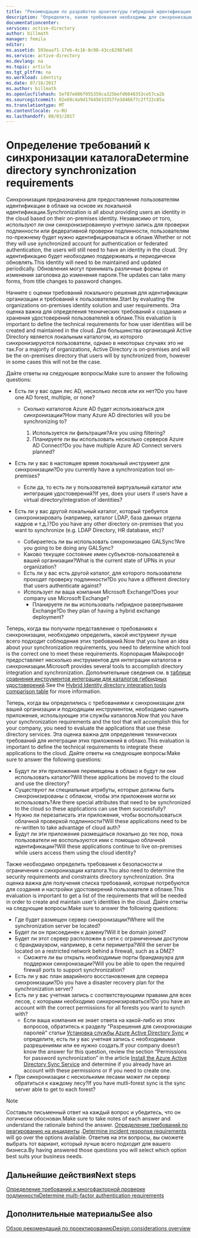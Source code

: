 ```yaml
---
title: "Рекомендации по разработке архитектуры гибридной идентификации в Azure Active Directory ― определение требований к синхронизации каталогов | Документация Майкрософт"
description: "Определите, какие требования необходимы для синхронизации всех локальных и облачных пользователей предприятия."
documentationcenter: 
services: active-directory
author: billmath
manager: femila
editor: 
ms.assetid: 593eaa71-17eb-4c16-8c98-43cc62987e65
ms.service: active-directory
ms.devlang: na
ms.topic: article
ms.tgt_pltfrm: na
ms.workload: identity
ms.date: 07/18/2017
ms.author: billmath
ms.openlocfilehash: 5ef87e606f055359ca325befd6048353ce57ca2b
ms.sourcegitcommit: 02e69c4a9d17645633357fe3d46677c2ff22c85a
ms.translationtype: MT
ms.contentlocale: ru-RU
ms.lasthandoff: 08/03/2017
---
```

# <a name="determine-directory-synchronization-requirements"></a><span data-ttu-id="b76e4-103">Определение требований к синхронизации каталога</span><span class="sxs-lookup"><span data-stu-id="b76e4-103">Determine directory synchronization requirements</span></span>
<span data-ttu-id="b76e4-104">Синхронизация предназначена для предоставления пользователям идентификации в облаке на основе их локальной идентификации.</span><span class="sxs-lookup"><span data-stu-id="b76e4-104">Synchronization is all about providing users an identity in the cloud based on their on-premises identity.</span></span> <span data-ttu-id="b76e4-105">Независимо от того, используют ли они синхронизированную учетную запись для проверки подлинности или федеративной проверки подлинности, пользователям по-прежнему будет нужно идентифицироваться в облаке.</span><span class="sxs-lookup"><span data-stu-id="b76e4-105">Whether or not they will use synchronized account for authentication or federated authentication, the users will still need to have an identity in the cloud.</span></span>  <span data-ttu-id="b76e4-106">Эту идентификацию будет необходимо поддерживать и периодически обновлять.</span><span class="sxs-lookup"><span data-stu-id="b76e4-106">This identity will need to be maintained and updated periodically.</span></span>  <span data-ttu-id="b76e4-107">Обновления могут принимать различные формы от изменения заголовка до изменения пароля.</span><span class="sxs-lookup"><span data-stu-id="b76e4-107">The updates can take many forms, from title changes to password changes.</span></span>  

<span data-ttu-id="b76e4-108">Начните с оценки требований локального решения для идентификации организации и требований к пользователям.</span><span class="sxs-lookup"><span data-stu-id="b76e4-108">Start by evaluating the organizations on-premises identity solution and user requirements.</span></span> <span data-ttu-id="b76e4-109">Эта оценка важна для определения технических требований к созданию и хранения удостоверений пользователей в облаке.</span><span class="sxs-lookup"><span data-stu-id="b76e4-109">This evaluation is important to define the technical requirements for how user identities will be created and maintained in the cloud.</span></span>  <span data-ttu-id="b76e4-110">Для большинства организаций Active Directory является локальным каталогом, из которого синхронизируются пользователи, однако в некоторых случаях это не так.</span><span class="sxs-lookup"><span data-stu-id="b76e4-110">For a majority of organizations, Active Directory is on-premises and will be the on-premises directory that users will by synchronized from, however in some cases this will not be the case.</span></span>  

<span data-ttu-id="b76e4-111">Дайте ответы на следующие вопросы:</span><span class="sxs-lookup"><span data-stu-id="b76e4-111">Make sure to answer the following questions:</span></span>

* <span data-ttu-id="b76e4-112">Есть ли у вас один лес AD, несколько лесов или их нет?</span><span class="sxs-lookup"><span data-stu-id="b76e4-112">Do you have one AD forest, multiple, or none?</span></span>
  
  * <span data-ttu-id="b76e4-113">Сколько каталогов Azure AD будет использоваться для синхронизации?</span><span class="sxs-lookup"><span data-stu-id="b76e4-113">How many Azure AD directories will you be synchronizing to?</span></span>
    
    1. <span data-ttu-id="b76e4-114">Используется ли фильтрация?</span><span class="sxs-lookup"><span data-stu-id="b76e4-114">Are you using filtering?</span></span>
    2. <span data-ttu-id="b76e4-115">Планируете ли вы использовать несколько серверов Azure AD Connect?</span><span class="sxs-lookup"><span data-stu-id="b76e4-115">Do you have multiple Azure AD Connect servers planned?</span></span>
* <span data-ttu-id="b76e4-116">Есть ли у вас в настоящее время локальный инструмент для синхронизации?</span><span class="sxs-lookup"><span data-stu-id="b76e4-116">Do you currently have a synchronization tool on-premises?</span></span>
  
  * <span data-ttu-id="b76e4-117">Если да, то есть ли у пользователей виртуальный каталог или интеграция удостоверений?</span><span class="sxs-lookup"><span data-stu-id="b76e4-117">If yes, does your users if users have a virtual directory/integration of identities?</span></span>
* <span data-ttu-id="b76e4-118">Есть ли у вас другой локальный каталог, который требуется синхронизировать (например, каталог LDAP, база данных отдела кадров и т.д.)?</span><span class="sxs-lookup"><span data-stu-id="b76e4-118">Do you have any other directory on-premises that you want to synchronize (e.g. LDAP Directory, HR database, etc)?</span></span>
  * <span data-ttu-id="b76e4-119">Собираетесь ли вы использовать синхронизацию GALSync?</span><span class="sxs-lookup"><span data-stu-id="b76e4-119">Are you going to be doing any GALSync?</span></span>
  * <span data-ttu-id="b76e4-120">Каково текущее состояние имен субъектов-пользователей в вашей организации?</span><span class="sxs-lookup"><span data-stu-id="b76e4-120">What is the current state of UPNs in your organization?</span></span> 
  * <span data-ttu-id="b76e4-121">Есть ли у вас есть другой каталог, для которого пользователи проходят проверку подлинности?</span><span class="sxs-lookup"><span data-stu-id="b76e4-121">Do you have a different directory that users authenticate against?</span></span>
  * <span data-ttu-id="b76e4-122">Использует ли ваша компания Microsoft Exchange?</span><span class="sxs-lookup"><span data-stu-id="b76e4-122">Does your company use Microsoft Exchange?</span></span>
    * <span data-ttu-id="b76e4-123">Планируете ли вы использовать гибридное развертывание Exchange?</span><span class="sxs-lookup"><span data-stu-id="b76e4-123">Do they plan of having a hybrid exchange deployment?</span></span>

<span data-ttu-id="b76e4-124">Теперь, когда вы получили представление о требованиях к синхронизации, необходимо определить, какой инструмент лучше всего подходит соблюдения этих требований.</span><span class="sxs-lookup"><span data-stu-id="b76e4-124">Now that you have an idea about your synchronization requirements, you need to determine which tool is the correct one to meet these requirements.</span></span>  <span data-ttu-id="b76e4-125">Корпорация Майкрософт предоставляет несколько инструментов для интеграции каталогов и синхронизации.</span><span class="sxs-lookup"><span data-stu-id="b76e4-125">Microsoft provides several tools to accomplish directory integration and synchronization.</span></span>  <span data-ttu-id="b76e4-126">Дополнительные сведения см. в [таблице сравнения инструментов интеграции для каталогов гибридных удостоверений](active-directory-hybrid-identity-design-considerations-tools-comparison.md).</span><span class="sxs-lookup"><span data-stu-id="b76e4-126">See the [Hybrid Identity directory integration tools comparison table](active-directory-hybrid-identity-design-considerations-tools-comparison.md) for more information.</span></span> 

<span data-ttu-id="b76e4-127">Теперь, когда вы определились с требованиями к синхронизации для вашей организации и подходящим инструментом, необходимо оценить приложения, использующие эти службы каталогов.</span><span class="sxs-lookup"><span data-stu-id="b76e4-127">Now that you have your synchronization requirements and the tool that will accomplish this for your company, you need to evaluate the applications that use these directory services.</span></span> <span data-ttu-id="b76e4-128">Эта оценка важна для определения технических требований для интеграции этих приложений в облако.</span><span class="sxs-lookup"><span data-stu-id="b76e4-128">This evaluation is important to define the technical requirements to integrate these applications to the cloud.</span></span> <span data-ttu-id="b76e4-129">Дайте ответы на следующие вопросы:</span><span class="sxs-lookup"><span data-stu-id="b76e4-129">Make sure to answer the following questions:</span></span>

* <span data-ttu-id="b76e4-130">Будут ли эти приложения перемещены в облако и будут ли они использовать каталог?</span><span class="sxs-lookup"><span data-stu-id="b76e4-130">Will these applications be moved to the cloud and use the directory?</span></span>
* <span data-ttu-id="b76e4-131">Существуют ли специальные атрибуты, которые должны быть синхронизированы с облаком, чтобы эти приложения могли их использовать?</span><span class="sxs-lookup"><span data-stu-id="b76e4-131">Are there special attributes that need to be synchronized to the cloud so these applications can use them successfully?</span></span>
* <span data-ttu-id="b76e4-132">Нужно ли перезаписать эти приложения, чтобы воспользоваться облачной проверкой подлинности?</span><span class="sxs-lookup"><span data-stu-id="b76e4-132">Will these applications need to be re-written to take advantage of cloud auth?</span></span>
* <span data-ttu-id="b76e4-133">Будут ли эти приложения размещаться локально до тех пор, пока пользователи не воспользуются ими с помощью облачной идентификации?</span><span class="sxs-lookup"><span data-stu-id="b76e4-133">Will these applications continue to live on-premises while users access them using the cloud identity?</span></span>

<span data-ttu-id="b76e4-134">Также необходимо определить требования к безопасности и ограничения к синхронизации каталога.</span><span class="sxs-lookup"><span data-stu-id="b76e4-134">You also need to determine the security requirements and constraints directory synchronization.</span></span> <span data-ttu-id="b76e4-135">Эта оценка важна для получения списка требований, которые потребуются для создания и настройки удостоверений пользователя в облаке.</span><span class="sxs-lookup"><span data-stu-id="b76e4-135">This evaluation is important to get a list of the requirements that will be needed in order to create and maintain user’s identities in the cloud.</span></span> <span data-ttu-id="b76e4-136">Дайте ответы на следующие вопросы:</span><span class="sxs-lookup"><span data-stu-id="b76e4-136">Make sure to answer the following questions:</span></span>

* <span data-ttu-id="b76e4-137">Где будет размещен сервер синхронизации?</span><span class="sxs-lookup"><span data-stu-id="b76e4-137">Where will the synchronization server be located?</span></span>
* <span data-ttu-id="b76e4-138">Будет ли он присоединен к домену?</span><span class="sxs-lookup"><span data-stu-id="b76e4-138">Will it be domain joined?</span></span>
* <span data-ttu-id="b76e4-139">Будет ли этот сервер расположен в сети с ограниченным доступом с брандмауэром, например, в сети периметра?</span><span class="sxs-lookup"><span data-stu-id="b76e4-139">Will the server be located on a restricted network behind a firewall, such as a DMZ?</span></span>
  * <span data-ttu-id="b76e4-140">Сможете ли вы открыть необходимые порты брандмауэра для поддержки синхронизации?</span><span class="sxs-lookup"><span data-stu-id="b76e4-140">Will you be able to open the required firewall ports to support synchronization?</span></span>
* <span data-ttu-id="b76e4-141">Есть ли у вас план аварийного восстановления для сервера синхронизации?</span><span class="sxs-lookup"><span data-stu-id="b76e4-141">Do you have a disaster recovery plan for the synchronization server?</span></span>
* <span data-ttu-id="b76e4-142">Есть ли у вас учетная запись с соответствующими правами для всех лесов, с которыми необходимо синхронизироваться?</span><span class="sxs-lookup"><span data-stu-id="b76e4-142">Do you have an account with the correct permissions for all forests you want to synch with?</span></span>
  * <span data-ttu-id="b76e4-143">Если ваша компания не знает ответа на какой-либо из этих вопросов, обратитесь к разделу "Разрешения для синхронизации паролей" статьи [Установка службы Azure Active Directory Sync](https://msdn.microsoft.com/library/azure/dn757602.aspx#BKMK_CreateAnADAccountForTheSyncService) и определите, есть ли у вас учетная запись с необходимыми разрешениями или ее нужно создать.</span><span class="sxs-lookup"><span data-stu-id="b76e4-143">If your company doesn’t know the answer for this question, review the section “Permissions for password synchronization” in the article [Install the Azure Active Directory Sync Service](https://msdn.microsoft.com/library/azure/dn757602.aspx#BKMK_CreateAnADAccountForTheSyncService) and determine if you already have an account with these permissions or if you need to create one.</span></span>
* <span data-ttu-id="b76e4-144">При синхронизации с несколькими лесами может ли сервер обратиться к каждому лесу?</span><span class="sxs-lookup"><span data-stu-id="b76e4-144">If you have mutli-forest sync is the sync server able to get to each forest?</span></span>

> [!NOTE]
> <span data-ttu-id="b76e4-145">Составьте письменный ответ на каждый вопрос и убедитесь, что он логически обоснован.</span><span class="sxs-lookup"><span data-stu-id="b76e4-145">Make sure to take notes of each answer and understand the rationale behind the answer.</span></span> <span data-ttu-id="b76e4-146">[Определение требований по реагированию на инциденты](active-directory-hybrid-identity-design-considerations-incident-response-requirements.md) .</span><span class="sxs-lookup"><span data-stu-id="b76e4-146">[Determine incident response requirements](active-directory-hybrid-identity-design-considerations-incident-response-requirements.md) will go over the options available.</span></span> <span data-ttu-id="b76e4-147">Ответив на эти вопросы, вы сможете выбрать тот вариант, который лучше всего подходит для вашего бизнеса.</span><span class="sxs-lookup"><span data-stu-id="b76e4-147">By having answered those questions you will select which option best suits your business needs.</span></span>
> 
> 

## <a name="next-steps"></a><span data-ttu-id="b76e4-148">Дальнейшие действия</span><span class="sxs-lookup"><span data-stu-id="b76e4-148">Next steps</span></span>
[<span data-ttu-id="b76e4-149">Определение требований к многофакторной проверке подлинности</span><span class="sxs-lookup"><span data-stu-id="b76e4-149">Determine multi-factor authentication requirements</span></span>](active-directory-hybrid-identity-design-considerations-multifactor-auth-requirements.md)

## <a name="see-also"></a><span data-ttu-id="b76e4-150">Дополнительные материалы</span><span class="sxs-lookup"><span data-stu-id="b76e4-150">See also</span></span>
[<span data-ttu-id="b76e4-151">Обзор рекомендаций по проектированию</span><span class="sxs-lookup"><span data-stu-id="b76e4-151">Design considerations overview</span></span>](active-directory-hybrid-identity-design-considerations-overview.md)

